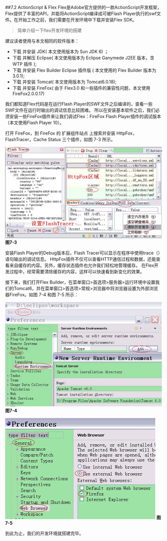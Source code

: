 ##7.2 ActionScript & Flex
Flex是Adobe官方提供的一款ActionScript开发框架，Flex提供了丰富的API，并能将ActionScript编译成可被Flash Player执行的swf文件。在开始工作之前，我们需要在开发环境中下载并安装Flex SDK。

>简单介绍一下flex开发环境的搭建

建议读者使用与本文相同的软件版本：
- 下载 并安装 JDK( 本文使用版本为 Sun JDK 6) ；
- 下载 并解压 Eclipse( 本文使用版本为 Eclipse Ganymede J2EE 版本，含 WTP 插件 );
- 下载 并安装 Flex Builder Eclipse 插件版 ( 本文使用的 Flex Builder 版本为 3.0.1);
- 下载 并安装 Tomcat( 本文使用版本为 Tomcat6.0.18);
- 下载 并安装 FireFox( 由于 Flex3.0 和一些插件的兼容性问题，本文使用 FireFox2.0.0.17)

我们都知道Flex代码是在运行Flash Player的SWF文件之后编译的，查看一些SWF文件在运行时输出的调试信息比较困难。 所以在安装基本软件之后，我们必须安装一些FireFox插件来让我们调试Flex：FireFox Flash Player插件的调试版本（本文使用Flash Player 10）。

打开 FireFox，到 FireFox 的 扩展组件站点 上搜索并安装 HttpFox，FlashTracer，Cache Status 三个插件，如图 7-3 所示。


![](/assets/image001.jpg)
**图7-3**


安装Flash Player的Debug版本后，Flash Tracer可以显示在程序中使用trace（）语句输出的调试信息。 HttpFox插件不仅可以查看HTTP通信过程和数据，还能查看来自缓存的内容。另外，缓存状态插件也允许我们轻松地管理缓存。 在Flex开发过程中，经常需要清除缓存的内容，这样可以快速看到新变化的效果。

接下来，我们打开Flex Builder，在菜单窗口>首选项>服务器>运行环境中设置我们的Tomcat6，并在菜单窗口>首选项>常规>浏览器中将浏览器设置为外部浏览器FireFox。如图 7-4 和图 7-5 所示：


![](/assets/image00222222222222222.jpg)
**图7-4**



![](/assets/image00323123.jpg)
**图7-5**


到此为止，我们的开发环境就搭建完毕。



